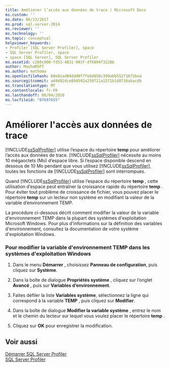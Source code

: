 ```yaml
---
title: Améliorer l’accès aux données de trace | Microsoft Docs
ms.custom: ''
ms.date: 06/13/2017
ms.prod: sql-server-2014
ms.reviewer: ''
ms.technology: ''
ms.topic: conceptual
helpviewer_keywords:
- Profiler [SQL Server Profiler], space
- SQL Server Profiler, space
- space [SQL Server], SQL Server Profiler
ms.assetid: c260c000-fd53-4831-993f-df6894f3228b
author: MashaMSFT
ms.author: mathoma
ms.openlocfilehash: 60e01ad04ddd9f7fe6d858c399abb552716f2bea
ms.sourcegitcommit: ad4d92dce894592a259721a1571b1d8736abacdb
ms.translationtype: MT
ms.contentlocale: fr-FR
ms.lasthandoff: 08/04/2020
ms.locfileid: "87697655"
---
```

# <a name="improve-access-to-trace-data"></a>Améliorer l'accès aux données de trace
  [!INCLUDE[ssSqlProfiler](../../includes/sssqlprofiler-md.md)] utilise l’espace du répertoire **temp** pour améliorer l’accès aux données de trace. [!INCLUDE[ssSqlProfiler](../../includes/sssqlprofiler-md.md)] nécessite au moins 10 mégaoctets (Mo) d’espace libre. Si l’espace disponible descend en dessous de 10 Mo pendant que vous utilisez [!INCLUDE[ssSqlProfiler](../../includes/sssqlprofiler-md.md)], toutes les fonctions de [!INCLUDE[ssSqlProfiler](../../includes/sssqlprofiler-md.md)] sont interrompues.  
  
 Quand [!INCLUDE[ssSqlProfiler](../../includes/sssqlprofiler-md.md)] utilise l’espace du répertoire **temp** , cette utilisation d’espace peut entraîner la croissance rapide du répertoire **temp** . Pour éviter tout problème de croissance de fichier, vous pouvez placer le répertoire **temp** sur un lecteur non système en modifiant la valeur de la variable d’environnement TEMP.  
  
 La procédure ci-dessous décrit comment modifier la valeur de la variable d'environnement TEMP dans la plupart des systèmes d'exploitation Microsoft Windows. Pour plus d'informations sur la définition des variables d'environnement, consultez la documentation de votre système d'exploitation Windows.  
  
### <a name="to-change-the-temp-environment-variable-in-windows-operating-systems"></a>Pour modifier la variable d'environnement TEMP dans les systèmes d'exploitation Windows  
  
1.  Dans le menu **Démarrer** , choisissez **Panneau de configuration**, puis cliquez sur **Système**.  
  
2.  Dans la boîte de dialogue **Propriétés système** , cliquez sur l’onglet **Avancé** , puis sur **Variables d’environnement**.  
  
3.  Faites défiler la liste **Variables système**, sélectionnez la ligne qui correspond à la variable **TEMP** , puis cliquez sur **Modifier**.  
  
4.  Dans la boîte de dialogue **Modifier la variable système** , entrez le nom et le chemin du lecteur sur lequel vous voulez placer le répertoire **temp** .  
  
5.  Cliquez sur **OK** pour enregistrer la modification.  
  
## <a name="see-also"></a>Voir aussi  
 [Démarrer SQL Server Profiler](../../tools/sql-server-profiler/start-sql-server-profiler.md)   
 [SQL Server Profiler](../../tools/sql-server-profiler/sql-server-profiler.md)  
  
  
